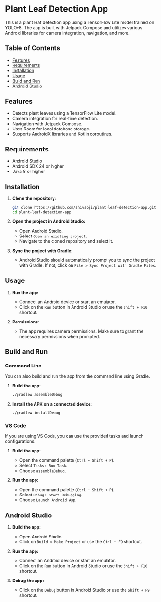 # Plant Leaf Detection App

This is a plant leaf detection app using a TensorFlow Lite model trained on YOLOv8. The app is built with Jetpack Compose and utilizes various Android libraries for camera integration, navigation, and more.

## Table of Contents

- [Features](#features)
- [Requirements](#requirements)
- [Installation](#installation)
- [Usage](#usage)
- [Build and Run](#build-and-run)
- [Android Studio](#android-studio)

## Features

- Detects plant leaves using a TensorFlow Lite model.
- Camera integration for real-time detection.
- Navigation with Jetpack Compose.
- Uses Room for local database storage.
- Supports AndroidX libraries and Kotlin coroutines.

## Requirements

- Android Studio
- Android SDK 24 or higher
- Java 8 or higher

## Installation

1. **Clone the repository:**
    ```sh
    git clone https://github.com/shivsoji/plant-leaf-detection-app.git
    cd plant-leaf-detection-app
    ```

2. **Open the project in Android Studio:**
    - Open Android Studio.
    - Select `Open an existing project`.
    - Navigate to the cloned repository and select it.

3. **Sync the project with Gradle:**
    - Android Studio should automatically prompt you to sync the project with Gradle. If not, click on `File > Sync Project with Gradle Files`.

## Usage

1. **Run the app:**
    - Connect an Android device or start an emulator.
    - Click on the `Run` button in Android Studio or use the `Shift + F10` shortcut.

2. **Permissions:**
    - The app requires camera permissions. Make sure to grant the necessary permissions when prompted.

## Build and Run

### Command Line

You can also build and run the app from the command line using Gradle.

1. **Build the app:**
    ```sh
    ./gradlew assembleDebug
    ```

2. **Install the APK on a connected device:**
    ```sh
    ./gradlew installDebug
    ```

### VS Code

If you are using VS Code, you can use the provided tasks and launch configurations.

1. **Build the app:**
    - Open the command palette (`Ctrl + Shift + P`).
    - Select `Tasks: Run Task`.
    - Choose `assembleDebug`.

2. **Run the app:**
    - Open the command palette (`Ctrl + Shift + P`).
    - Select `Debug: Start Debugging`.
    - Choose `Launch Android App`.

## Android Studio

1. **Build the app:**
    - Open Android Studio.
    - Click on `Build > Make Project` or use the `Ctrl + F9` shortcut.

2. **Run the app:**
    - Connect an Android device or start an emulator.
    - Click on the `Run` button in Android Studio or use the `Shift + F10` shortcut.

3. **Debug the app:**
    - Click on the `Debug` button in Android Studio or use the `Shift + F9` shortcut.
